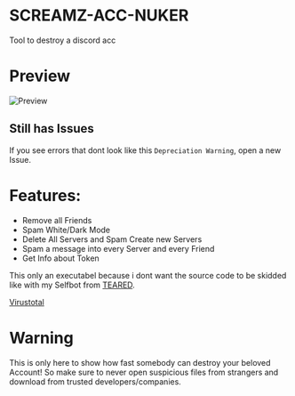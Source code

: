 # SCREAMZ-ACC-NUKER
Tool to destroy a discord acc
# Preview
![Preview](https://user-images.githubusercontent.com/78593516/136802742-8753746c-d69e-40f7-a760-0a455c7fb0f9.png)
## Still has Issues
If you see errors that dont look like this ``Depreciation Warning``, open a new Issue.
# Features:
- Remove all Friends
- Spam White/Dark Mode 
- Delete All Servers and Spam Create new Servers
- Spam a message into every Server and every Friend
- Get Info about Token

This only an executabel because i dont want the source code to be skidded like with my Selfbot from [TEARED](https://github.com/T3ARED/DarthOCE-Selfbot).


[Virustotal](https://www.virustotal.com/gui/file/a3208f6aeee4bfc9f9e706e86ebef27b7a30417ff53012ba509af43fa1e7304e?nocache=1)
# Warning
This is only here to show how fast somebody can destroy your beloved Account!
So make sure to never open suspicious files from strangers and download from trusted developers/companies.
